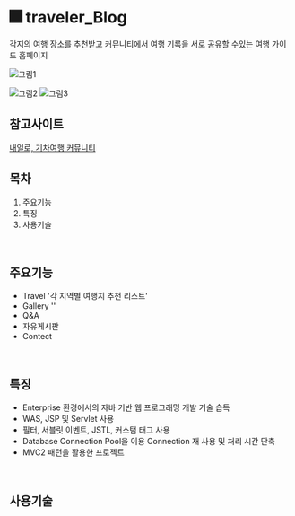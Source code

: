 #  🎆 traveler_Blog

각지의 여행 장소를 추천받고 커뮤니티에서 여행 기록을 서로 공유할 수있는 여행 가이드 홈페이지
<br/>

![그림1](https://user-images.githubusercontent.com/58923654/90392047-23afe600-e0c9-11ea-8de6-a25aede0cb3b.png)

![그림2](https://user-images.githubusercontent.com/58923654/90390522-6d4b0180-e0c6-11ea-89d4-4607fa806adb.png)
![그림3](https://user-images.githubusercontent.com/58923654/90390525-6e7c2e80-e0c6-11ea-9c9a-ff0c8705432b.png)


## 참고사이트
[내일로, 기차여행 커뮤니티](https://cafe.naver.com/hkct)
<br/>


## 목차
1. 주요기능
2. 특징
3. 사용기술
<br/>

## 주요기능
* Travel '각 지역별 여행지 추천 리스트'
* Gallery ''
* Q&A
* 자유게시판
* Contect

</br>

## 특징
- Enterprise 환경에서의 자바 기반 웹 프로그래밍 개발 기술 습득
- WAS, JSP 및 Servlet  사용
- 필터, 서블릿 이벤트, JSTL, 커스텀 태그 사용
- Database Connection Pool을 이용 Connection 재 사용 및 처리 시간 단축
- MVC2 패턴을 활용한 프로젝트
<br/>

## 사용기술

